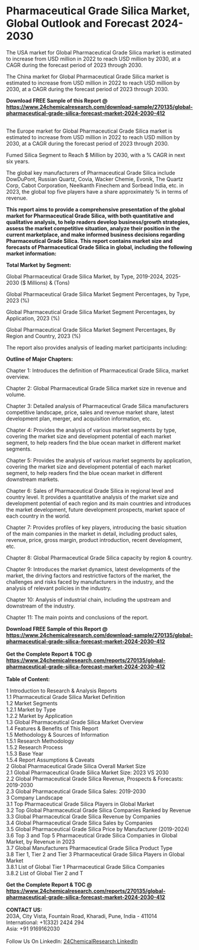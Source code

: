 <h1>Pharmaceutical Grade Silica Market, Global Outlook and Forecast 2024-2030</h1><p>The USA market for Global Pharmaceutical Grade Silica market is estimated to increase from USD million in 2022 to reach USD million by 2030, at a CAGR during the forecast period of 2023 through 2030.</p><p>
</p><p>The China market for Global Pharmaceutical Grade Silica market is estimated to increase from USD million in 2022 to reach USD million by 2030, at a CAGR during the forecast period of 2023 through 2030.</p><div><b>Download FREE Sample of this Report @ 
            <a href="https://www.24chemicalresearch.com/download-sample/270135/global-pharmaceutical-grade-silica-forecast-market-2024-2030-412">
            https://www.24chemicalresearch.com/download-sample/270135/global-pharmaceutical-grade-silica-forecast-market-2024-2030-412</a></b></div><br><p>
</p><p>The Europe market for Global Pharmaceutical Grade Silica market is estimated to increase from USD million in 2022 to reach USD million by 2030, at a CAGR during the forecast period of 2023 through 2030.</p><p>
Fumed Silica Segment to Reach $ Million by 2030, with a % CAGR in next six years.</p><p>
The global key manufacturers of Pharmaceutical Grade Silica include DowDuPont, Russian Quartz, Covia, Wacker Chemie, Evonik, The Quartz Corp, Cabot Corporation, Neelkanth Finechem and Sorbead India, etc. in 2023, the global top five players have a share approximately % in terms of revenue.</p><p>
<strong>This report aims to provide a comprehensive presentation of the global market for Pharmaceutical Grade Silica, with both quantitative and qualitative analysis, to help readers develop business/growth strategies, assess the market competitive situation, analyze their position in the current marketplace, and make informed business decisions regarding Pharmaceutical Grade Silica. This report contains market size and forecasts of Pharmaceutical Grade Silica in global, including the following market information:</strong></p><p>
</p><p>
<strong>Total Market by Segment:</strong></p><p>
Global Pharmaceutical Grade Silica Market, by Type, 2019-2024, 2025-2030 ($ Millions) &amp; (Tons)</p><p>
Global Pharmaceutical Grade Silica Market Segment Percentages, by Type, 2023 (%)</p><p>
</p><p>
Global Pharmaceutical Grade Silica Market Segment Percentages, by Application, 2023 (%)</p><p>
</p><p>
Global Pharmaceutical Grade Silica Market Segment Percentages, By Region and Country, 2023 (%)</p><p>
</p><p>
The report also provides analysis of leading market participants including:</p><p>
</p><p>
</p><p>
</p><p><strong>Outline of Major Chapters:</strong></p><p>
</p><p>Chapter 1: Introduces the definition of Pharmaceutical Grade Silica, market overview.</p><p>
Chapter 2: Global Pharmaceutical Grade Silica market size in revenue and volume.</p><p>
Chapter 3: Detailed analysis of Pharmaceutical Grade Silica manufacturers competitive landscape, price, sales and revenue market share, latest development plan, merger, and acquisition information, etc.</p><p>
Chapter 4: Provides the analysis of various market segments by type, covering the market size and development potential of each market segment, to help readers find the blue ocean market in different market segments.</p><p>
Chapter 5: Provides the analysis of various market segments by application, covering the market size and development potential of each market segment, to help readers find the blue ocean market in different downstream markets.</p><p>
Chapter 6: Sales of Pharmaceutical Grade Silica in regional level and country level. It provides a quantitative analysis of the market size and development potential of each region and its main countries and introduces the market development, future development prospects, market space of each country in the world.</p><p>
Chapter 7: Provides profiles of key players, introducing the basic situation of the main companies in the market in detail, including product sales, revenue, price, gross margin, product introduction, recent development, etc.</p><p>
Chapter 8: Global Pharmaceutical Grade Silica capacity by region &amp; country.</p><p>
Chapter 9: Introduces the market dynamics, latest developments of the market, the driving factors and restrictive factors of the market, the challenges and risks faced by manufacturers in the industry, and the analysis of relevant policies in the industry.</p><p>
Chapter 10: Analysis of industrial chain, including the upstream and downstream of the industry.</p><p>
Chapter 11: The main points and conclusions of the report.</p><div><b>Download FREE Sample of this Report @ 
            <a href="https://www.24chemicalresearch.com/download-sample/270135/global-pharmaceutical-grade-silica-forecast-market-2024-2030-412">
            https://www.24chemicalresearch.com/download-sample/270135/global-pharmaceutical-grade-silica-forecast-market-2024-2030-412</a></b></div><br><div><b>Get the Complete Report & TOC @ 
            <a href="https://www.24chemicalresearch.com/reports/270135/global-pharmaceutical-grade-silica-forecast-market-2024-2030-412">
            https://www.24chemicalresearch.com/reports/270135/global-pharmaceutical-grade-silica-forecast-market-2024-2030-412</a></b></div><br>
            <b>Table of Content:</b><p>1 Introduction to Research & Analysis Reports<br />
    1.1 Pharmaceutical Grade Silica Market Definition<br />
    1.2 Market Segments<br />
        1.2.1 Market by Type<br />
        1.2.2 Market by Application<br />
    1.3 Global Pharmaceutical Grade Silica Market Overview<br />
    1.4 Features & Benefits of This Report<br />
    1.5 Methodology & Sources of Information<br />
        1.5.1 Research Methodology<br />
        1.5.2 Research Process<br />
        1.5.3 Base Year<br />
        1.5.4 Report Assumptions & Caveats<br />
2 Global Pharmaceutical Grade Silica Overall Market Size<br />
    2.1 Global Pharmaceutical Grade Silica Market Size: 2023 VS 2030<br />
    2.2 Global Pharmaceutical Grade Silica Revenue, Prospects & Forecasts: 2019-2030<br />
    2.3 Global Pharmaceutical Grade Silica Sales: 2019-2030<br />
3 Company Landscape<br />
    3.1 Top Pharmaceutical Grade Silica Players in Global Market<br />
    3.2 Top Global Pharmaceutical Grade Silica Companies Ranked by Revenue<br />
    3.3 Global Pharmaceutical Grade Silica Revenue by Companies<br />
    3.4 Global Pharmaceutical Grade Silica Sales by Companies<br />
    3.5 Global Pharmaceutical Grade Silica Price by Manufacturer (2019-2024)<br />
    3.6 Top 3 and Top 5 Pharmaceutical Grade Silica Companies in Global Market, by Revenue in 2023<br />
    3.7 Global Manufacturers Pharmaceutical Grade Silica Product Type<br />
    3.8 Tier 1, Tier 2 and Tier 3 Pharmaceutical Grade Silica Players in Global Market<br />
        3.8.1 List of Global Tier 1 Pharmaceutical Grade Silica Companies<br />
        3.8.2 List of Global Tier 2 and T</p><div><b>Get the Complete Report & TOC @ 
            <a href="https://www.24chemicalresearch.com/reports/270135/global-pharmaceutical-grade-silica-forecast-market-2024-2030-412">
            https://www.24chemicalresearch.com/reports/270135/global-pharmaceutical-grade-silica-forecast-market-2024-2030-412</a></b></div><br><b>CONTACT US:</b><br>
            203A, City Vista, Fountain Road, Kharadi, Pune, India - 411014<br>
            International: +1(332) 2424 294<br>
            Asia: +91 9169162030 <br><br>
            Follow Us On LinkedIn: <a href="https://www.linkedin.com/company/24chemicalresearch/">24ChemicalResearch LinkedIn</a>